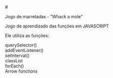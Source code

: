 #<p href="https://en.wikipedia.org/wiki/Whac-A-Mole">Jogo de marretadas - "Whack a mole"</p>

 Jogo de aprendizado das funções em JAVASCRIPT


 Ele utiliza as funções:

 querySelector()<br>
 addEventListener()<br>
 setInterval()<br>
 classList<br>
 forEach()<br>
 Arrow functions<br>
 
